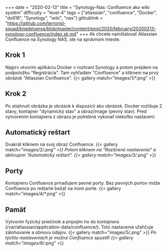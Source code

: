 +++
date = "2020-02-13"
title = "Synology-Nas: Confluence ako wiki systém"
difficulty = "level-4"
tags = ["atlassian", "confluence", "Docker", "ds918", "Synology", "wiki", "nas"]
githublink = "https://github.com/terrorist-squad/knedelverse/blob/master/content/post/2020/february/20200213-synology-confluence/index.sk.md"
+++
Ak chcete nainštalovať Atlassian Confluence na Synology NAS, ste na správnom mieste.
## Krok 1
Najprv otvorím aplikáciu Docker v rozhraní Synology a potom prejdem na podpoložku "Registrácia". Tam vyhľadám "Confluence" a kliknem na prvý obrázok "Atlassian Confluence".
{{< gallery match="images/1/*.png" >}}

## Krok 2
Po stiahnutí obrázka je obrázok k dispozícii ako obrázok. Docker rozlišuje 2 stavy, kontajner "dynamický stav" a obraz/image (pevný stav). Pred vytvorením kontajnera z obrazu je potrebné vykonať niekoľko nastavení.
## Automatický reštart
Dvakrát kliknem na svoj obraz Confluence.
{{< gallery match="images/2/*.png" >}}
Potom kliknem na "Rozšírené nastavenia" a aktivujem "Automatický reštart".
{{< gallery match="images/3/*.png" >}}

## Porty
Kontajneru Confluence priraďujem pevné porty. Bez pevných portov môže Confluence po reštarte bežať na inom porte.
{{< gallery match="images/4/*.png" >}}

## Pamäť
Vytvorím fyzický priečinok a pripojím ho do kontajnera (/var/atlassian/application-data/confluence/). Toto nastavenie uľahčuje zálohovanie a obnovu údajov.
{{< gallery match="images/5/*.png" >}}
Po týchto nastaveniach je možné Confluence spustiť!
{{< gallery match="images/6/*.png" >}}